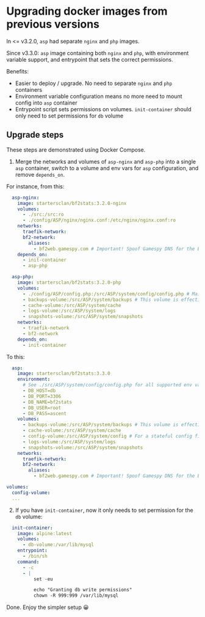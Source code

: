 # Upgrading docker images from previous versions

In <= v3.2.0, `asp` had separate `nginx` and `php` images.

Since v3.3.0: `asp` image containing both `nginx` and `php`, with environment variable support, and entrypoint that sets the correct permissions.

Benefits:

- Easier to deploy / upgrade. No need to separate `nginx` and `php` containers
- Environment variable configuration means no more need to mount config into `asp` container
- Entrypoint script sets permissions on volumes. `init-container` should only need to set permissions for `db` volume

## Upgrade steps

These steps are demonstrated using Docker Compose.

1. Merge the networks and volumes of `asp-nginx` and `asp-php` into a single `asp` container, switch to a volume and env vars for `asp` configuration, and remove `depends_on`.

For instance, from this:

```yaml
  asp-nginx:
    image: startersclan/bf2stats:3.2.0-nginx
    volumes:
      - ./src:/src:ro
      - ./config/ASP/nginx/nginx.conf:/etc/nginx/nginx.conf:ro
    networks:
      traefik-network:
      bf2-network:
        aliases:
          - bf2web.gamespy.com # Important! Spoof Gamespy DNS for the BF2 server to reach our ASP server IP over this network
    depends_on:
      - init-container
      - asp-php

  asp-php:
    image: startersclan/bf2stats:3.2.0-php
    volumes:
      - ./config/ASP/config.php:/src/ASP/system/config/config.php # Main config file. Must be writeable or else ASP will throw an exception. Customize only if needed
      - backups-volume:/src/ASP/system/backups # This volume is effectively unused since ASP doesn't allow DB backups for a remote DB, but mount it anyway to avoid errors.
      - cache-volume:/src/ASP/system/cache
      - logs-volume:/src/ASP/system/logs
      - snapshots-volume:/src/ASP/system/snapshots
    networks:
      - traefik-network
      - bf2-network
    depends_on:
      - init-container
```

To this:

```yaml
  asp:
    image: startersclan/bf2stats:3.3.0
    environment:
      # See ./src/ASP/system/config/config.php for all supported env vars
      - DB_HOST=db
      - DB_PORT=3306
      - DB_NAME=bf2stats
      - DB_USER=root
      - DB_PASS=ascent
    volumes:
      - backups-volume:/src/ASP/system/backups # This volume is effectively unused since ASP doesn't allow DB backups for a remote DB, but mount it anyway to avoid errors.
      - cache-volume:/src/ASP/system/cache
      - config-volume:/src/ASP/system/config # For a stateful config file
      - logs-volume:/src/ASP/system/logs
      - snapshots-volume:/src/ASP/system/snapshots
    networks:
      traefik-network:
      bf2-network:
        aliases:
          - bf2web.gamespy.com # Important! Spoof Gamespy DNS for the BF2 server to reach our ASP server IP over this network

volumes:
  config-volume:
  ...
```

2. If you have `init-container`, now it only needs to set permission for the `db` volume:

```yaml
  init-container:
    image: alpine:latest
    volumes:
      - db-volume:/var/lib/mysql
    entrypoint:
      - /bin/sh
    command:
      - -c
      - |
          set -eu

          echo "Granting db write permissions"
          chown -R 999:999 /var/lib/mysql
```

Done. Enjoy the simpler setup 😀
